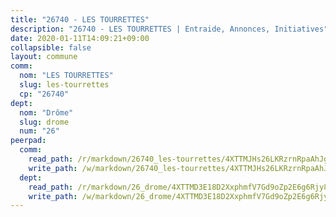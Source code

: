 ```yaml
---
title: "26740 - LES TOURRETTES"
description: "26740 - LES TOURRETTES | Entraide, Annonces, Initiatives"
date: 2020-01-11T14:09:21+09:00
collapsible: false
layout: commune
comm:
  nom: "LES TOURRETTES"
  slug: les-tourrettes
  cp: "26740"
dept:
  nom: "Drôme"
  slug: drome
  num: "26"
peerpad:
  comm:
    read_path: /r/markdown/26740_les-tourrettes/4XTTMJHs26LKRzrnRpaAhJgLBWTPWD6owyQLN4oE1u8pWgrna
    write_path: /w/markdown/26740_les-tourrettes/4XTTMJHs26LKRzrnRpaAhJgLBWTPWD6owyQLN4oE1u8pWgrna-K3TgUJ4QjT3PErLnHvqxiJuep1YNScUwBzWyujT9UMVm1UL25x9PU9mHPh8uYfvqdB9aoVxDPQ9fp5kKRyZ6sKS2k9gJzaZFDdaQyBqroPwDj815G4XpBjQe2o2weFEvVrQnwCuC
  dept:
    read_path: /r/markdown/26_drome/4XTTMD3E18D2XxphmfV7Gd9oZp2E6g6Rjy8yoyyuT4SyeeDZv
    write_path: /w/markdown/26_drome/4XTTMD3E18D2XxphmfV7Gd9oZp2E6g6Rjy8yoyyuT4SyeeDZv-K3TgUGX4nG6FnUgVjDeodHJBzD4Z7jTqAJwquijk1LCW8AWc9CAemuRZDQCZC8aha3sgQcHNRUHizJ1bQGiTeNjxAKKxoxsNxcJ7pjGzQ4icP1ftCA9sHED31LddZbCgpf6zkM4Q
---
```


